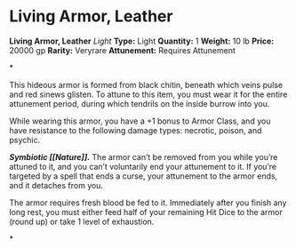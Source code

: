 # Living Armor, Leather

**Living Armor, Leather**
_Light_
**Type:** Light
**Quantity:** 1
**Weight:** 10 lb
**Price:** 20000 gp
**Rarity:** Veryrare
**Attunement:** Requires Attunement

*<p>This hideous armor is formed from black chitin, beneath which veins pulse and red sinews glisten. To attune to this item, you must wear it for the entire attunement period, during which tendrils on the inside burrow into you.

While wearing this armor, you have a +1 bonus to Armor Class, and you have resistance to the following damage types: necrotic, poison, and psychic.

***Symbiotic [[Nature]].*** The armor can’t be removed from you while you’re attuned to it, and you can’t voluntarily end your attunement to it. If you’re targeted by a spell that ends a curse, your attunement to the armor ends, and it detaches from you.

The armor requires fresh blood be fed to it. Immediately after you finish any long rest, you must either feed half of your remaining Hit Dice to the armor (round up) or take 1 level of exhaustion.</p>*